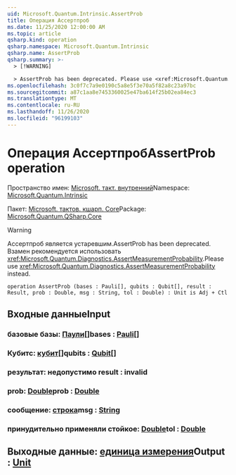 ```yaml
---
uid: Microsoft.Quantum.Intrinsic.AssertProb
title: Операция Ассертпроб
ms.date: 11/25/2020 12:00:00 AM
ms.topic: article
qsharp.kind: operation
qsharp.namespace: Microsoft.Quantum.Intrinsic
qsharp.name: AssertProb
qsharp.summary: >-
  > [!WARNING]

  > AssertProb has been deprecated. Please use <xref:Microsoft.Quantum.Diagnostics.AssertMeasurementProbability> instead.
ms.openlocfilehash: 3c0f7c7a9e0190c5a8e5f3e70a5f82a8c23a97bc
ms.sourcegitcommit: a87c1aa8e7453360025e47ba614f25b02ea84ec3
ms.translationtype: MT
ms.contentlocale: ru-RU
ms.lasthandoff: 11/26/2020
ms.locfileid: "96199103"
---
```

# <a name="assertprob-operation"></a><span data-ttu-id="8a2a2-102">Операция Ассертпроб</span><span class="sxs-lookup"><span data-stu-id="8a2a2-102">AssertProb operation</span></span>

<span data-ttu-id="8a2a2-103">Пространство имен: [Microsoft. такт. внутренний](xref:Microsoft.Quantum.Intrinsic)</span><span class="sxs-lookup"><span data-stu-id="8a2a2-103">Namespace: [Microsoft.Quantum.Intrinsic](xref:Microsoft.Quantum.Intrinsic)</span></span>

<span data-ttu-id="8a2a2-104">Пакет: [Microsoft. тактов. кшарп. Core](https://nuget.org/packages/Microsoft.Quantum.QSharp.Core)</span><span class="sxs-lookup"><span data-stu-id="8a2a2-104">Package: [Microsoft.Quantum.QSharp.Core](https://nuget.org/packages/Microsoft.Quantum.QSharp.Core)</span></span>


> [!WARNING]
> <span data-ttu-id="8a2a2-105">Ассертпроб является устаревшим.</span><span class="sxs-lookup"><span data-stu-id="8a2a2-105">AssertProb has been deprecated.</span></span> <span data-ttu-id="8a2a2-106">Взамен рекомендуется использовать <xref:Microsoft.Quantum.Diagnostics.AssertMeasurementProbability>.</span><span class="sxs-lookup"><span data-stu-id="8a2a2-106">Please use <xref:Microsoft.Quantum.Diagnostics.AssertMeasurementProbability> instead.</span></span>



```qsharp
operation AssertProb (bases : Pauli[], qubits : Qubit[], result : Result, prob : Double, msg : String, tol : Double) : Unit is Adj + Ctl
```


## <a name="input"></a><span data-ttu-id="8a2a2-107">Входные данные</span><span class="sxs-lookup"><span data-stu-id="8a2a2-107">Input</span></span>

### <a name="bases--pauli"></a><span data-ttu-id="8a2a2-108">базовые базы: [Паули](xref:microsoft.quantum.lang-ref.pauli)[]</span><span class="sxs-lookup"><span data-stu-id="8a2a2-108">bases : [Pauli](xref:microsoft.quantum.lang-ref.pauli)[]</span></span>




### <a name="qubits--qubit"></a><span data-ttu-id="8a2a2-109">Кубитс: [кубит](xref:microsoft.quantum.lang-ref.qubit)[]</span><span class="sxs-lookup"><span data-stu-id="8a2a2-109">qubits : [Qubit](xref:microsoft.quantum.lang-ref.qubit)[]</span></span>




### <a name="result--__invalidresult__"></a><span data-ttu-id="8a2a2-110">результат: __недопустимо <Result>__</span><span class="sxs-lookup"><span data-stu-id="8a2a2-110">result : __invalid<Result>__</span></span>




### <a name="prob--double"></a><span data-ttu-id="8a2a2-111">prob: [Double](xref:microsoft.quantum.lang-ref.double)</span><span class="sxs-lookup"><span data-stu-id="8a2a2-111">prob : [Double](xref:microsoft.quantum.lang-ref.double)</span></span>




### <a name="msg--string"></a><span data-ttu-id="8a2a2-112">сообщение: [строка](xref:microsoft.quantum.lang-ref.string)</span><span class="sxs-lookup"><span data-stu-id="8a2a2-112">msg : [String](xref:microsoft.quantum.lang-ref.string)</span></span>




### <a name="tol--double"></a><span data-ttu-id="8a2a2-113">принудительно применяли стойкое: [Double](xref:microsoft.quantum.lang-ref.double)</span><span class="sxs-lookup"><span data-stu-id="8a2a2-113">tol : [Double](xref:microsoft.quantum.lang-ref.double)</span></span>





## <a name="output--unit"></a><span data-ttu-id="8a2a2-114">Выходные данные: [единица измерения](xref:microsoft.quantum.lang-ref.unit)</span><span class="sxs-lookup"><span data-stu-id="8a2a2-114">Output : [Unit](xref:microsoft.quantum.lang-ref.unit)</span></span>

